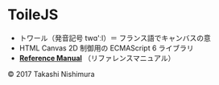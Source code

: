 # ToileJS

* トワール（発音記号 twɑ'ːl）＝ フランス語でキャンバスの意
* HTML Canvas 2D 制御用の ECMAScript 6 ライブラリ
* <b>[Reference Manual](https://github.com/TakashiNishimura/toile.js/blob/master/doc/reference.md)</b> （リファレンスマニュアル）

© 2017 Takashi Nishimura
